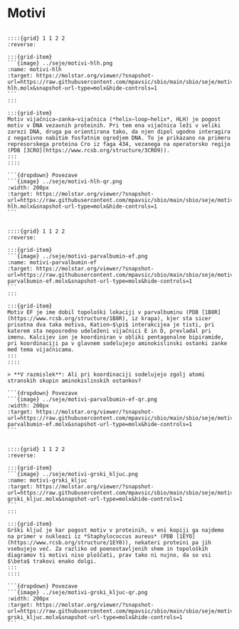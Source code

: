 # Motivi

````{card} Motiv vijačnica–zanka–vijačnica (HLH)

::::{grid} 1 1 2 2
:reverse:

:::{grid-item}
```{image} ../seje/motivi-hlh.png
:name: motivi-hlh
:target: https://molstar.org/viewer/?snapshot-url=https://raw.githubusercontent.com/mpavsic/sbio/main/sbio/seje/motivi-hlh.molx&snapshot-url-type=molx&hide-controls=1
```
:::

:::{grid-item}
Motiv vijačnica–zanka–vijačnica (*helix–loop–helix*, HLH) je pogost motiv v DNA vezavnih proteinih. Pri tem ena vijačnica leži v veliki zarezi DNA, druga pa orientirana tako, da njen dipol ugodno interagira z negativno nabitim fosfatnim ogrodjem DNA. To je prikazano na primeru represorskega proteina Cro iz faga 434, vezanega na operatorsko regijo (PDB [3CRO](https://www.rcsb.org/structure/3CRO9)).
:::
::::

```{dropdown} Povezave
```{image} ../seje/motivi-hlh-qr.png
:width: 200px
:target: https://molstar.org/viewer/?snapshot-url=https://raw.githubusercontent.com/mpavsic/sbio/main/sbio/seje/motivi-hlh.molx&snapshot-url-type=molx&hide-controls=1
```
````

````{card} EF motiv

::::{grid} 1 1 2 2
:reverse:

:::{grid-item}
```{image} ../seje/motivi-parvalbumin-ef.png
:name: motivi-parvalbumin-ef
:target: https://molstar.org/viewer/?snapshot-url=https://raw.githubusercontent.com/mpavsic/sbio/main/sbio/seje/motivi-parvalbumin-ef.molx&snapshot-url-type=molx&hide-controls=1
```
:::

:::{grid-item}
Motiv EF je ime dobil topološki lokaciji v parvalbuminu (PDB [1B8R](https://www.rcsb.org/structure/1B8R), iz krapa), kjer sta sicer prisotna dva taka motiva, Kation–$\pi$ interakcijea je tisti, pri katerem sta neposredno udeleženi vijačnici E in D, prevladal pri imenu. Kalcijev ion je koordiniran v obliki pentagonalne bipiramide, pri koordinaciji pa v glavnem sodelujejo aminokislinski ostanki zanke med tema vijačnicama.
:::
::::

> **V razmislek**: Ali pri koordinaciji sodelujejo zgolj atomi stranskih skupin aminokislinskih ostankov?

```{dropdown} Povezave
```{image} ../seje/motivi-parvalbumin-ef-qr.png
:width: 200px
:target: https://molstar.org/viewer/?snapshot-url=https://raw.githubusercontent.com/mpavsic/sbio/main/sbio/seje/motivi-parvalbumin-ef.molx&snapshot-url-type=molx&hide-controls=1
```
````

````{card} Grški ključ

::::{grid} 1 1 2 2
:reverse:

:::{grid-item}
```{image} ../seje/motivi-grski_kljuc.png
:name: motivi-grski_kljuc
:target: https://molstar.org/viewer/?snapshot-url=https://raw.githubusercontent.com/mpavsic/sbio/main/sbio/seje/motivi-grski_kljuc.molx&snapshot-url-type=molx&hide-controls=1
```
:::

:::{grid-item}
Grški ključ je kar pogost motiv v proteinih, v eni kopiji ga najdemo na primer v nukleazi iz *Staphylococcus aureus* (PDB [1EYO](https://www.rcsb.org/structure/1EY0)), nekateri proteini pa jih vsebujejo več. Za razliko od poenostavljenih shem in topoloških diagramov ti motivi niso ploščati, prav tako ni nujno, da so vsi $\beta$ trakovi enako dolgi.
:::
::::

```{dropdown} Povezave
```{image} ../seje/motivi-grski_kljuc-qr.png
:width: 200px
:target: https://molstar.org/viewer/?snapshot-url=https://raw.githubusercontent.com/mpavsic/sbio/main/sbio/seje/motivi-grski_kljuc.molx&snapshot-url-type=molx&hide-controls=1
```
````